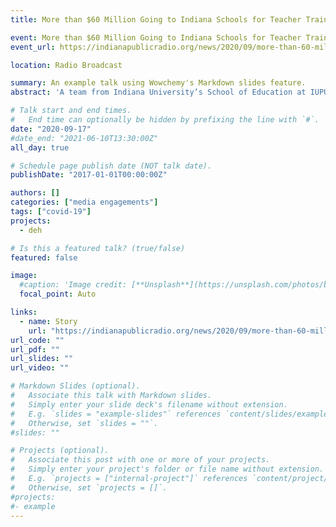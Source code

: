 ```yaml
---
title: More than $60 Million Going to Indiana Schools for Teacher Training, Remote Learning

event: More than $60 Million Going to Indiana Schools for Teacher Training, Remote Learning
event_url: https://indianapublicradio.org/news/2020/09/more-than-60-million-going-to-indiana-schools-for-teacher-training-remote-learning/

location: Radio Broadcast

summary: An example talk using Wowchemy's Markdown slides feature.
abstract: 'A team from Indiana University’s School of Education at IUPUI is creating a digital remote learning hub using the funding. Jeremy Price is a professor of technology, innovation and pedagogy, and says his team’s digital hub will focus on providing more equitable solutions for students. “With tutorials, model lesson plans, and mini courses to address the challenges of remote and hybrid learning due to COVID-19,” he said.'

# Talk start and end times.
#   End time can optionally be hidden by prefixing the line with `#`.
date: "2020-09-17"
#date_end: "2021-06-10T13:30:00Z"
all_day: true

# Schedule page publish date (NOT talk date).
publishDate: "2017-01-01T00:00:00Z"

authors: []
categories: ["media engagements"]
tags: ["covid-19"]
projects:
  - deh

# Is this a featured talk? (true/false)
featured: false

image:
  #caption: 'Image credit: [**Unsplash**](https://unsplash.com/photos/bzdhc5b3Bxs)'
  focal_point: Auto

links:
  - name: Story
    url: "https://indianapublicradio.org/news/2020/09/more-than-60-million-going-to-indiana-schools-for-teacher-training-remote-learning/"
url_code: ""
url_pdf: ""
url_slides: ""
url_video: ""

# Markdown Slides (optional).
#   Associate this talk with Markdown slides.
#   Simply enter your slide deck's filename without extension.
#   E.g. `slides = "example-slides"` references `content/slides/example-slides.md`.
#   Otherwise, set `slides = ""`.
#slides: ""

# Projects (optional).
#   Associate this post with one or more of your projects.
#   Simply enter your project's folder or file name without extension.
#   E.g. `projects = ["internal-project"]` references `content/project/deep-learning/index.md`.
#   Otherwise, set `projects = []`.
#projects:
#- example
---
```

